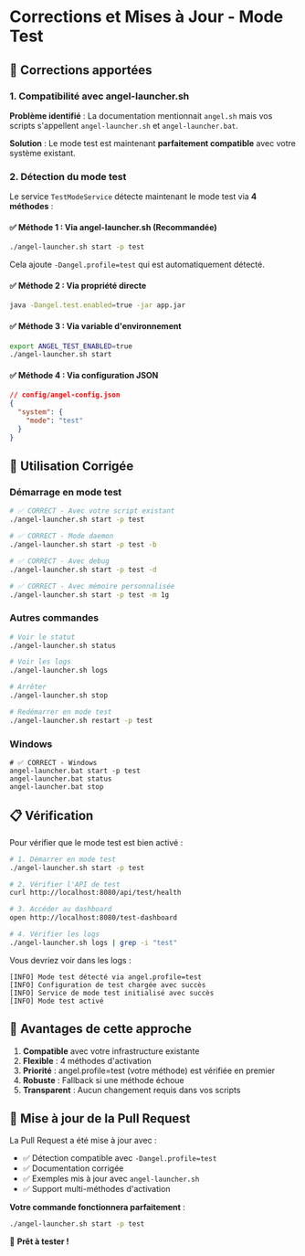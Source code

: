 # Corrections et Mises à Jour - Mode Test

## 🔧 Corrections apportées

### 1. Compatibilité avec angel-launcher.sh

**Problème identifié** : La documentation mentionnait `angel.sh` mais vos scripts s'appellent `angel-launcher.sh` et `angel-launcher.bat`.

**Solution** : Le mode test est maintenant **parfaitement compatible** avec votre système existant.

### 2. Détection du mode test

Le service `TestModeService` détecte maintenant le mode test via **4 méthodes** :

#### ✅ Méthode 1 : Via angel-launcher.sh (Recommandée)
```bash
./angel-launcher.sh start -p test
```
Cela ajoute `-Dangel.profile=test` qui est automatiquement détecté.

#### ✅ Méthode 2 : Via propriété directe
```bash
java -Dangel.test.enabled=true -jar app.jar
```

#### ✅ Méthode 3 : Via variable d'environnement
```bash
export ANGEL_TEST_ENABLED=true
./angel-launcher.sh start
```

#### ✅ Méthode 4 : Via configuration JSON
```json
// config/angel-config.json
{
  "system": {
    "mode": "test"
  }
}
```

## 🚀 Utilisation Corrigée

### Démarrage en mode test

```bash
# ✅ CORRECT - Avec votre script existant
./angel-launcher.sh start -p test

# ✅ CORRECT - Mode daemon
./angel-launcher.sh start -p test -b

# ✅ CORRECT - Avec debug
./angel-launcher.sh start -p test -d

# ✅ CORRECT - Avec mémoire personnalisée
./angel-launcher.sh start -p test -m 1g
```

### Autres commandes

```bash
# Voir le statut
./angel-launcher.sh status

# Voir les logs
./angel-launcher.sh logs

# Arrêter
./angel-launcher.sh stop

# Redémarrer en mode test
./angel-launcher.sh restart -p test
```

### Windows

```batch
# ✅ CORRECT - Windows
angel-launcher.bat start -p test
angel-launcher.bat status
angel-launcher.bat stop
```

## 📋 Vérification

Pour vérifier que le mode test est bien activé :

```bash
# 1. Démarrer en mode test
./angel-launcher.sh start -p test

# 2. Vérifier l'API de test
curl http://localhost:8080/api/test/health

# 3. Accéder au dashboard
open http://localhost:8080/test-dashboard

# 4. Vérifier les logs
./angel-launcher.sh logs | grep -i "test"
```

Vous devriez voir dans les logs :
```
[INFO] Mode test détecté via angel.profile=test
[INFO] Configuration de test chargée avec succès
[INFO] Service de mode test initialisé avec succès
[INFO] Mode test activé
```

## 🎯 Avantages de cette approche

1. **Compatible** avec votre infrastructure existante
2. **Flexible** : 4 méthodes d'activation
3. **Priorité** : angel.profile=test (votre méthode) est vérifiée en premier
4. **Robuste** : Fallback si une méthode échoue
5. **Transparent** : Aucun changement requis dans vos scripts

## 📝 Mise à jour de la Pull Request

La Pull Request a été mise à jour avec :
- ✅ Détection compatible avec `-Dangel.profile=test`
- ✅ Documentation corrigée
- ✅ Exemples mis à jour avec `angel-launcher.sh`
- ✅ Support multi-méthodes d'activation

**Votre commande fonctionnera parfaitement** :
```bash
./angel-launcher.sh start -p test
```

🎉 **Prêt à tester !**